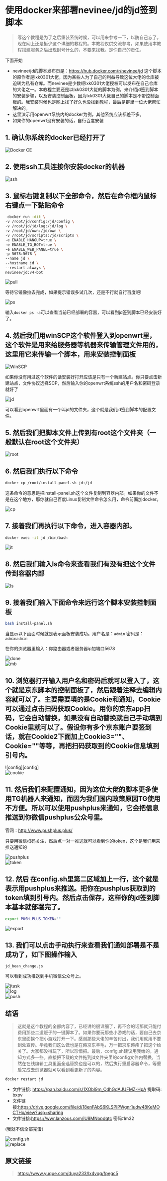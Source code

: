# 使用docker来部署nevinee/jd的jd签到脚本

> 写这个教程是为了之后重装系统时候，可以用来参考一下，以防自己忘了。现在网上还是挺少这个详细的教程的。本教程仅供交流参考，如果使用本教程搭建服务之后出现封号什么的，不要来找我。是你自己的责任。

下面开始

- nevinee/jd的脚本发布页是：https://hub.docker.com/r/nevinee/jd 这个脚本的原作者是lxk0301大佬，因为某些人为了自己的利益导致这位大佬的仓库被迫转为私有仓库。而nevinee是少数经lxk0301大佬授权可以发布在自己仓库的大佬之一。本教程主要还是以lxk0301大佬的脚本为例，来介绍jd签到脚本的安装步骤，以及安装控制面板，因为lxk0301大佬自己的脚本是不带控制面板的。我安装时候也是网上找了好久也没找到教程，最后是群里一位大佬帮忙解决的。
- 这里演示用openwrt系统内的docker为例，其他系统应该都差不多。
- 如果你的openwrt没有安装的话，自行百度安装

## 1. 确认你系统的docker已经打开了

![Docker CE][Docker CE]

## 2. 使用ssh工具连接你安装docker的机器

![ssh][ssh]

## 3. 鼠标右键复制以下全部命令，然后在命令框内鼠标右键点一下黏贴命令

``` sh
 docker run -dit \
-v /root/jd/config:/jd/config \
-v /root/jd/jd/log:/jd/log \
-v /root/jd/own:/jd/own \
-v /root/jd/scripts:/jd/scripts \
-e ENABLE_HANGUP=true \
-e ENABLE_TG_BOT=true \
-e ENABLE_WEB_PANEL=true \
-p 5678:5678 \
--name jd \
--hostname jd \
--restart always \
nevinee/jd:v4-bot
```

![pull][pull]

等待它镜像拉去完成，如果提示错误多试几次，还是不行就自行百度吧!

![ps][ps]

输入`docker ps -a`可以查看当前已经部署的容器，可以看到jd签到脚本已经安装好了。

## 4. 然后我们用winSCP这个软件登入到openwrt里，这个软件是用来给服务器等机器来传输管理文件用的，这里用它来传输一个脚本，用来安装控制面板

![WinSCP][WinSCP]

如果你没有用过这个软件的话安装好打开应该是只有一个新建站点。你只要点击新建站点，文件协议选择SCP，然后输入你的openwrt系统ssh的用户名和密码登录就好了

![jd][jd]

可以看到openwrt里面有一个叫jd的文件夹，这个就是我们jd签到脚本的配置文件。

## 5. 然后我们把脚本文件上传到有root这个文件夹（一般默认在root这个文件夹）

![root][root]

## 6. 然后我们执行以下命令

``` sh
docker cp /root/install-panel.sh jd:/jd
```

这条命令的意思是把install-panel.sh这个文件复制到容器内部。如果你的文件不是在这个地方，那你就自己百度Linux复制文件命令怎么用，命令前面加docker。

![cp][cp]

## 7. 接着我们再执行以下命令，进入容器内部。

``` sh
docker exec -it jd /bin/bash
```

![it][it]

## 8. 然后我们输入ls命令来查看我们有没有把这个文件传到容器内部

![ls][ls]

## 9. 接着我们输入下面命令来远行这个脚本安装控制面板

``` sh
bash install-panel.sh
```

当显示以下画面时候就是表示面板安装成功。用户名是：`admin` 密码是：`adminadmin`

在你的浏览器里输入：你路由器或者服务器ip加端口5678

![done][done]  
![mb][mb]

## 10. 浏览器打开输入用户名和密码后就可以登入了，这个就是京东脚本的控制面板了，然后跟着注释去编辑内容就可以了。主要需要填的是Cookie和通知，Cookie可以通过点击扫码获取Cookie。用你的京东app扫码，它会自动替换，如果没有自动替换就自己手动填到Cookie里就可以了。假设你有多个京东账户要签到话，就在Cookie2下面加上Cookie3=""、Cookie=""等等，再把扫码获取到的Cookie信息填到引号内。

![config][config]  
![cookie][cookie]

## 11. 然后我们来配置通知，因为这位大佬的脚本更多使用TG机器人来通知，而因为我们国内政策原因TG使用不方便。所以可以使用pushplus来通知，它会把信息推送到你微信pushplus公众号里。

官网：http://www.pushplus.plus/

只要用微信扫码关注，然后点一对一推送就可以看到你的token，这个是我们用来推送通知的

![pushplus][pushplus]  
![token][token]

## 12. 然后 在config.sh里第二区域加上一行，这个就是表示用pushplus来推送。把你在pushplus获取到的token填到引号内。然后点击保存，这样你的jd签到脚本基本就部署完了。

``` sh
export PUSH_PLUS_TOKEN=""
```

![export][export]

## 13. 我们可以点击手动执行来查看我们通知部署是不是成功了，如下图操作输入

`jd_bean_change.js`

可以看到成功推送到手机微信公众号上。

![jtask][jtask]  
![log][log]  
![push][push]



## 结语

> 这就是这个教程的全部内容了，已经讲的很详细了，再不会的话那就只能付费用那些二道贩子的一键脚本了。如果你要玩那些小游戏的话，要自己去京东里面挨个把小游戏打开一下。感谢那些大佬的辛苦付出，我们用就用不要到处宣传。毕竟我们这么做也是在薅京东羊毛，万一把京东薅疼了把这个给关了。大家都没得玩了，所以珍惜把。最后，config.sh建议用我给的，通知方式多一些。直接把下载的文件拖到jd文件夹里的config文件内替换，当然在在线编辑工具里面全选替换也是可以的，然后执行重启容器命令，等重启完成去浏览器就可以看到看更新了的内容。

``` sh
docker restart jd
```

- 文件链接: https://pan.baidu.com/s/1XObI9m_CdhGdAJUFMZ-HpA 提取码: bxpv
- 文件链接:https://drive.google.com/file/d/18enFAbS6KLSPlPWgnr1udw48KeMOCTHx/view?usp=sharing
- 文件链接:https://wwr.lanzous.com/iU8MNopdqtc 密码:1m32

(我就不信全部完蛋）

![config.sh][config.sh]  
![replace][replace]

## 原文链接
> https://www.yuque.com/duya233/lx4vqg/fpegc5


[Docker CE]:https://github.com/Oreomeow/VIP/blob/main/Icons/nevinee/Docker%20CE.png
[ssh]:https://github.com/Oreomeow/VIP/blob/main/Icons/nevinee/ssh.png
[pull]:https://github.com/Oreomeow/VIP/blob/main/Icons/nevinee/pull.png
[ps]:https://github.com/Oreomeow/VIP/blob/main/Icons/nevinee/ps.png
[WinSCP]:https://github.com/Oreomeow/VIP/blob/main/Icons/nevinee/WinSCP.png
[jd]:https://github.com/Oreomeow/VIP/blob/main/Icons/nevinee/jd.png
[root]:https://github.com/Oreomeow/VIP/blob/main/Icons/nevinee/root.png
[cp]:https://github.com/Oreomeow/VIP/blob/main/Icons/nevinee/cp.png
[it]:https://github.com/Oreomeow/VIP/blob/main/Icons/nevinee/it.png
[ls]:https://github.com/Oreomeow/VIP/blob/main/Icons/nevinee/ls.png
[done]:https://github.com/Oreomeow/VIP/blob/main/Icons/nevinee/done.png
[mb]:https://github.com/Oreomeow/VIP/blob/main/Icons/nevinee/mb.png
[cofig]:https://github.com/Oreomeow/VIP/blob/main/Icons/nevinee/config.png
[cookie]:https://github.com/Oreomeow/VIP/blob/main/Icons/nevinee/cookie.png
[pushplus]:https://github.com/Oreomeow/VIP/blob/main/Icons/nevinee/pushplus.png
[token]:https://github.com/Oreomeow/VIP/blob/main/Icons/nevinee/token.png
[export]:https://github.com/Oreomeow/VIP/blob/main/Icons/nevinee/export.png
[jtask]:https://github.com/Oreomeow/VIP/blob/main/Icons/nevinee/jtask.png
[log]:https://github.com/Oreomeow/VIP/blob/main/Icons/nevinee/log.png
[push]:https://github.com/Oreomeow/VIP/blob/main/Icons/nevinee/push.png
[config.sh]:https://github.com/Oreomeow/VIP/blob/main/Icons/nevinee/config.sh.png
[replace]:https://github.com/Oreomeow/VIP/blob/main/Icons/nevinee/replace.png
